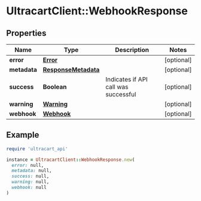 # UltracartClient::WebhookResponse

## Properties

| Name | Type | Description | Notes |
| ---- | ---- | ----------- | ----- |
| **error** | [**Error**](Error.md) |  | [optional] |
| **metadata** | [**ResponseMetadata**](ResponseMetadata.md) |  | [optional] |
| **success** | **Boolean** | Indicates if API call was successful | [optional] |
| **warning** | [**Warning**](Warning.md) |  | [optional] |
| **webhook** | [**Webhook**](Webhook.md) |  | [optional] |

## Example

```ruby
require 'ultracart_api'

instance = UltracartClient::WebhookResponse.new(
  error: null,
  metadata: null,
  success: null,
  warning: null,
  webhook: null
)
```

